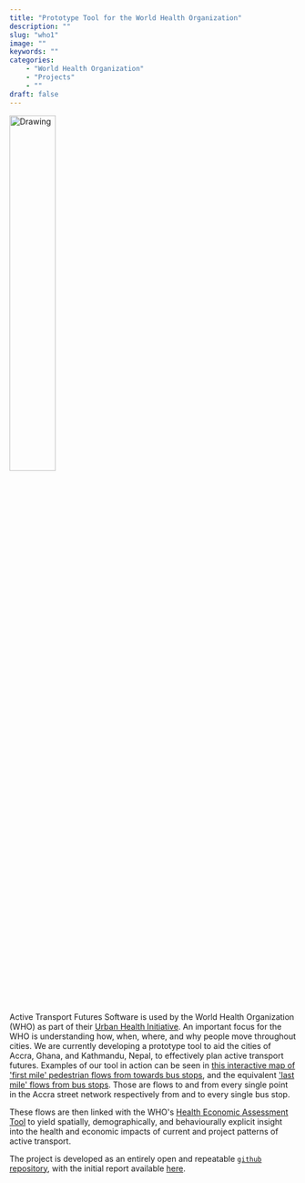 ```yaml
---
title: "Prototype Tool for the World Health Organization"
description: ""
slug: "who1"
image: ""
keywords: ""
categories:
    - "World Health Organization"
    - "Projects"
    - ""
draft: false
---
```


<img src="/img/blogs/accra-flows.jpg" alt="Drawing" style="width: 40%;"/>

Active Transport Futures Software is used by the World Health Organization (WHO)
as part of their [Urban Health
Initiative](http://www.who.int/topics/urban_health/en). An important focus for
the WHO is understanding how, when, where, and why people move throughout
cities.  We are currently developing a prototype tool to aid the cities of
Accra, Ghana, and Kathmandu, Nepal, to effectively plan active transport
futures. Examples of our tool in action can be seen in [this interactive map of
'first mile' pedestrian flows from towards bus
stops](https://atfutures.github.io/accra-flows-ped-to-bus/index.html), and the
equivalent ['last mile' flows from bus
stops](https://atfutures.github.io/accra-flows-ped-from-bus/index.html). Those
are flows to and from every single point in the Accra street network
respectively from and to every single bus stop.

These flows are then linked with the WHO's [Health Economic Assessment
Tool](http://heatwalkingcycling.org/#homepage) to yield spatially,
demographically, and behaviourally explicit insight into the health and economic
impacts of current and project patterns of active transport.

The project is developed as an entirely open and repeatable
[`github` repository](https://github.com/ATFutures/who), with the initial
report available
[here](https://bookdown.org/robinlovelace/who-active-travel-tool-feasibility/README.html).

